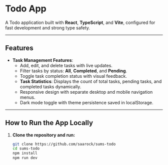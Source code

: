 # Todo App

A Todo application built with **React**, **TypeScript**, and **Vite**, configured for fast development and strong type safety.

---

## Features

- **Task Management Features**:
  - Add, edit, and delete tasks with live updates.
  - Filter tasks by status: **All**, **Completed**, and **Pending**.
  - Toggle task completion status with visual feedback.
  - **Task Statistics**: Displays the count of total tasks, pending tasks, and completed tasks dynamically.
  - Responsive design with separate desktop and mobile navigation menus.
  - Dark mode toggle with theme persistence saved in localStorage.

---

## How to Run the App Locally

1. **Clone the repository and run:**

   ```bash
   git clone https://github.com/saarock/sums-todo
   cd sums-todo
   npm install
   npm run dev
